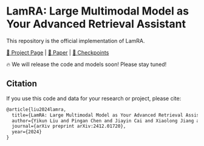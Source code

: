 # LamRA: Large Multimodal Model as Your Advanced Retrieval Assistant

This repository is the official implementation of LamRA.

[🏡 Project Page](https://code-kunkun.github.io/LamRA/) |  [📄 Paper](https://arxiv.org/abs/2412.01720) | [🤗 Checkpoints](https://github.com/Code-kunkun/LamRA)


🔥 We will release the code and models soon! Please stay tuned!

## Citation
If you use this code and data for your research or project, please cite:
```latex
@article{liu2024lamra,
  title={LamRA: Large Multimodal Model as Your Advanced Retrieval Assistant},
  author={Yikun Liu and Pingan Chen and Jiayin Cai and Xiaolong Jiang and Yao Hu and Jiangchao Yao and Yanfeng Wang and Weidi Xie},
  journal={arXiv preprint arXiv:2412.01720},
  year={2024}
}
```
